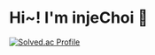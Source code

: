 # Hi~! I'm injeChoi 👋

[![Solved.ac Profile](http://mazassumnida.wtf/api/v2/generate_badge?boj=choidlswp)](https://solved.ac/choidlswp/)
